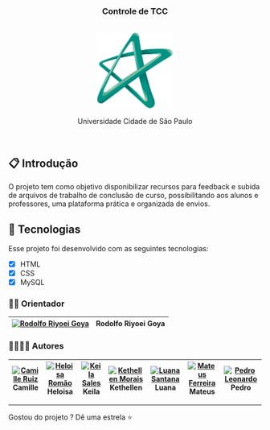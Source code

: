 <div align="center">

### Controle de TCC
<br/>

<img width="150px" src="./assets/Unicid-Logo.svg" title="Universidade Cidade de São Paulo (UNICID)" alt="Universidade Cidade de São Paulo (UNICID)">

Universidade Cidade de São Paulo

<br/>

</div>

## 📋️ Introdução

O projeto tem como objetivo disponibilizar recursos para feedback e subida de arquivos de trabalho de conclusão de curso, possibilitando aos alunos e professores, uma plataforma prática e organizada de envios.

## 🧪 Tecnologias

Esse projeto foi desenvolvido com as seguintes tecnologias:

- [x] HTML
- [x] CSS
- [x] MySQL

### 👨‍🏫️ Orientador

|[<img src="https://avatars.githubusercontent.com/u/6698346?v=4" width='62px' title="Rodolfo Riyoei Goya">](https://github.com/rrgoya)|Rodolfo Riyoei Goya|
|:-:|:-:|


### 👨‍💻️👩‍💻️ Autores

| [<img src="https://avatars.githubusercontent.com/u/111441163?v=4" width='62px' title="Camille Ruiz">](https://github.com/camizru) <br> Camille | [<img src="https://avatars.githubusercontent.com/u/83608323?v=4" width='62px' title="Heloisa Romão">](https://github.com/HeloisaRomao) <br> Heloisa | [<img src="https://avatars.githubusercontent.com/u/67611596?v=4" width='62px' title="Keila Sales">](https://github.com/KeilaS06) <br> Keila | [<img src="https://avatars.githubusercontent.com/u/111459788?v=4" width='62px' title="Kethellen Morais">](https://github.com/kethellenmorais)<br> Kethellen | [<img src="https://avatars.githubusercontent.com/u/112582501?v=4" width='62px' title="Luana Santana">](https://github.com/santanaluana)<br> Luana| [<img src="https://avatars.githubusercontent.com/u/112817731?v=4" width='62px' title="Mateus Ferreira">](https://github.com/MafdSantana)<br>Mateus | [<img src="https://avatars.githubusercontent.com/u/50972494?v=4" width='62px' title="Pedro Leonardo">](https://github.com/xpedroleonardo) <br> Pedro |
| :-: | :-: | :-: | :-: | :-: | :-: | :-: |

---

Gostou do projeto ? Dê uma estrela ⭐